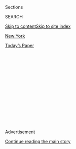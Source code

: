 <div id="app">

<div>

<div>

<div>

<div class="NYTAppHideMasthead css-1q2w90k e1suatyy0">

<div class="section css-ui9rw0 e1suatyy2">

<div class="css-eph4ug er09x8g0">

<div class="css-6n7j50">

</div>

<span class="css-1dv1kvn">Sections</span>

<div class="css-10488qs">

<span class="css-1dv1kvn">SEARCH</span>

</div>

[Skip to content](#site-content)[Skip to site index](#site-index)

</div>

<div id="masthead-section-label" class="css-1wr3we4 eaxe0e00">

[New
York](https://www.nytimes3xbfgragh.onion/section/nyregion)

</div>

<div class="css-10698na e1huz5gh0">

</div>

</div>

<div id="masthead-bar-one" class="section hasLinks css-15hmgas e1csuq9d3">

<div class="css-uqyvli e1csuq9d0">

</div>

<div class="css-1uqjmks e1csuq9d1">

</div>

<div class="css-9e9ivx">

[](https://myaccount.nytimes3xbfgragh.onion/auth/login?response_type=cookie&client_id=vi)

</div>

<div class="css-1bvtpon e1csuq9d2">

[Today’s
Paper](https://www.nytimes3xbfgragh.onion/section/todayspaper)

</div>

</div>

</div>

</div>

<div data-aria-hidden="false">

<div id="site-content" data-role="main">

<div>

<div class="css-1aor85t" style="opacity:0.000000001;z-index:-1;visibility:hidden">

<div class="css-1hqnpie">

<div class="css-epjblv">

<span class="css-17xtcya">[New
York](/section/nyregion)</span><span class="css-x15j1o">|</span><span class="css-fwqvlz">How
Michelle Buteau, Actress and Comedian, Spends Her
Sundays</span>

</div>

<div class="css-k008qs">

<div class="css-1iwv8en">

<span class="css-18z7m18"></span>

<div>

</div>

</div>

<span class="css-1n6z4y">https://nyti.ms/37Q9tlt</span>

<div class="css-1705lsu">

<div class="css-4xjgmj">

<div class="css-4skfbu" data-role="toolbar" data-aria-label="Social Media Share buttons, Save button, and Comments Panel with current comment count" data-testid="share-tools">

  - 
  - 
  - 
  - 
    
    <div class="css-6n7j50">
    
    </div>

  - 

</div>

</div>

</div>

</div>

</div>

</div>

<div class="css-13pd83m">

</div>

<div id="top-wrapper" class="css-1sy8kpn">

<div id="top-slug" class="css-l9onyx">

Advertisement

</div>

[Continue reading the main
story](#after-top)

<div class="ad top-wrapper" style="text-align:center;height:100%;display:block;min-height:250px">

<div id="top" class="place-ad" data-position="top" data-size-key="top">

</div>

</div>

<div id="after-top">

</div>

</div>

<div>

<div id="sponsor-wrapper" class="css-1hyfx7x">

<div id="sponsor-slug" class="css-19vbshk">

Supported by

</div>

[Continue reading the main
story](#after-sponsor)

<div id="sponsor" class="ad sponsor-wrapper" style="text-align:center;height:100%;display:block">

</div>

<div id="after-sponsor">

</div>

</div>

<div class="css-186x18t">

</div>

<div class="css-1vkm6nb ehdk2mb0">

# How Michelle Buteau, Actress and Comedian, Spends Her Sundays

</div>

Home alone with infant twins, it’s all a blur. But at night, the husband
comes home. He’s
cooking.

<div class="css-11hetc6 sizeMedium">

<div class="css-c955wn" data-role="region" data-aria-label="Slideshow of Sunday Routine with Michelle Buteau">

<div class="css-1r9a6mz">

<div class="css-4szlfd">

<div class="css-1dv1kvn">

Slide 1 of 5
<span id="SW1hZ2U6bnl0Oi8vaW1hZ2UvNjI3MDZkODAtNGU2Zi01ZjRiLWFmNzctMGI2OWVkNDA5Mzlm-0"></span>

</div>

<span class="css-g89h0y" data-aria-hidden="true"><span class="css-1gurbbl" data-amp-bind-class="[&#39;css-1gurbbl&#39;, &#39;css-1gurbbl&#39;][+undefined % 2]" data-amp-bind-text="+undefined + 1" data-testid="slideshow-inline--counter-cur">1</span><span>/</span><span data-testid="slideshow-inline--counter-total">5</span></span>

</div>

<div class="css-10gezm4">

</div>

<div class="css-r6z5ec" style="position:relative">

<div class="css-1ctlbr7">

<div class="css-14e0s5u">

<div class="css-10gyqb e1wuipb50">

</div>

<div class="css-1ms7lv3 e1wuipb50">

</div>

<div class="css-1ms7lv3 e1wuipb50">

</div>

<div class="css-1ms7lv3 e1wuipb50">

</div>

<div class="css-1ms7lv3 e1wuipb50">

</div>

</div>

<div class="css-500tfg">

</div>

</div>

<div class="css-1m2gac3">

<span class="css-ti7mx e13ogyst0"></span><span class="css-cnj6d5 e1z0qqy90" itemprop="copyrightHolder"><span class="css-1ly73wi e1tej78p0">Credit...</span><span>Michelle
V. Agins/The New York
    Times</span></span>

</div>

</div>

</div>

  - ![<span class="css-ti7mx e13ogyst0"></span><span class="css-cnj6d5 e1z0qqy90" itemprop="copyrightHolder"><span class="css-1ly73wi e1tej78p0">Credit...</span><span>Michelle
    V. Agins/The New York
    Times</span></span>](https://static01.graylady3jvrrxbe.onion/images/2019/12/01/nyregion/01ROUTINE1/01ROUTINE1-superJumbo.jpg)

  - ![<span class="css-ti7mx e13ogyst0"></span><span class="css-cnj6d5 e1z0qqy90" itemprop="copyrightHolder"><span class="css-1ly73wi e1tej78p0">Credit...</span><span>Michelle
    V. Agins/The New York
    Times</span></span>](https://static01.graylady3jvrrxbe.onion/images/2019/12/01/nyregion/01ROUTINE2/01ROUTINE2-superJumbo.jpg)

  - ![<span class="css-ti7mx e13ogyst0"></span><span class="css-cnj6d5 e1z0qqy90" itemprop="copyrightHolder"><span class="css-1ly73wi e1tej78p0">Credit...</span><span>Michelle
    V. Agins/The New York
    Times</span></span>](https://static01.graylady3jvrrxbe.onion/images/2019/12/01/nyregion/01ROUTINE3/01ROUTINE3-superJumbo.jpg)

  - ![<span class="css-ti7mx e13ogyst0"></span><span class="css-cnj6d5 e1z0qqy90" itemprop="copyrightHolder"><span class="css-1ly73wi e1tej78p0">Credit...</span><span>Michelle
    V. Agins/The New York
    Times</span></span>](https://static01.graylady3jvrrxbe.onion/images/2019/12/01/nyregion/01ROUTINE4/01ROUTINE4-superJumbo.jpg)

  - ![<span class="css-ti7mx e13ogyst0"></span><span class="css-cnj6d5 e1z0qqy90" itemprop="copyrightHolder"><span class="css-1ly73wi e1tej78p0">Credit...</span><span>Michelle
    V. Agins/The New York
    Times</span></span>](https://static01.graylady3jvrrxbe.onion/images/2019/12/01/nyregion/01ROUTINE5/01ROUTINE5-superJumbo.jpg)

</div>

</div>

<div class="css-12442hm">

</div>

<div class="css-18e8msd">

<div class="css-vp77d3 epjyd6m0">

<div class="css-1baulvz">

By <span class="css-1baulvz last-byline" itemprop="name">Tammy La
Gorce</span>

</div>

</div>

  - Nov. 29,
    2019

  - 
    
    <div class="css-4xjgmj">
    
    <div class="css-d8bdto" data-role="toolbar" data-aria-label="Social Media Share buttons, Save button, and Comments Panel with current comment count" data-testid="share-tools">
    
      - 
      - 
      - 
      - 
        
        <div class="css-6n7j50">
        
        </div>
    
      - 
    
    </div>
    
    </div>

</div>

</div>

<div class="section meteredContent css-1r7ky0e" name="articleBody" itemprop="articleBody">

<div class="css-1fanzo5 StoryBodyCompanionColumn">

<div class="css-53u6y8">

This year [Michelle Buteau](http://michellebuteau.com) had a breakout
role in the Netflix movie “[Always Be My
Maybe”](https://www.youtube.com/watch?v=iHBcWHY9lN4) and starred in
the BET Plus television series, “[The First Wives
Club,”](https://www.bet.com/celebrities/news/2019/09/19/5-things-you-need-to-know-about--first-wives-club-.html)
among other projects. She is also a co-host of the WNYC podcast
“[Adulting.](https://www.npr.org/podcasts/725509261/adulting)”

But the work that Ms. Buteau, 42, said inspires her to “slow down and
taste the rosé” is raising her infant twins, Otis and Hazel, born in
January of this year via surrogate.

Ms. Buteau and her husband, [Gijs van der
Most](https://gijsvandermost.com/About), 42, spent five years trying to
conceive. That time was “a lot of disappointment, a lot of money spent
and a lot of tears shed,” she said. Now, she just feels overwhelmed,
especially on Sundays, she explained, when her nanny is off and her
husband is working at the couple’s furniture store, [Van Der Most
Modern](https://vandermostmodern.com), in Bushwick, Brooklyn.

“But mine is a cute overwhelmed,” she said. “Not like a substitute
teacher overwhelmed.” Ms. Buteau lives with her family and their Lab
Mastiff, Lola, on City Island, in the Bronx.

</div>

</div>

<div class="css-1fanzo5 StoryBodyCompanionColumn">

<div class="css-53u6y8">

**IT’S A CYCLE** I get up anywhere between 4 and 6 a.m. I just really
enjoy a sunrise. No. No. It’s the babies. I feed the babies. I change
the babies. Sunday isn’t even a day anymore, it’s a cycle. I’m
sleepwalking the whole time. But as long as I can’t smell myself and you
can’t smell me, we’re O.K.

**STROLLER-FRIENDLY** We go for a walk out on this private beach that’s
in our backyard that overlooks Long Island Sound. They’re asleep in the
stroller. Then we go for a walk around the island. I’ll pick up a coffee
or some sort of juice or whatever. I just go into whatever shop can fit
a double-wide stroller. I don’t care if it’s a tackle shop, as long as I
can fit.

**GRAZE** I feed them a bottle about 10 a.m., and they get some solid
food, like a chunky purée of banana. They don’t have teeth. They have
hard gums. Actually, the little boy has two tiny teeth, like he’s out of
a baby commercial. Then sometimes a friend will stop over and help me so
I can use the bathroom. I grab what I can to eat. Stuff I can graze on,
because sitting down with a knife and a fork just isn’t happening.

**KEEP IT CLASSY** The babies need a change of scenery. So sometimes
we’ll sit up in the nursery with all their soft toys, and sometimes
we’ll go downstairs where the playpen is. We’ll do a lot of singing
and dancing. People are like, What are you listening to? The new Cardi
B? I’m like, no. “Head, Shoulders, Knees and Toes,” honey. The remix is
stellar.

Sometimes there’s some Amy Winehouse but the kids pick up on her energy
and they’re like, this is sad, and I’m like, you’re right. Then we throw
in a little Nina Simone, some James Brown, Otis Redding and Etta James.
We keep it classy. At some point I might even put a bra on.

</div>

</div>

<div class="css-1fanzo5 StoryBodyCompanionColumn">

<div class="css-53u6y8">

**HOME SICK** I wish it was like, and then I go to the farmers’ market
and figure out how to grow tomatoes. I wish it was super-soul Sunday.
But what I’m doing is I’m waiting for my husband to come home with
treats from Brooklyn. We miss Brooklyn. We lived in Bed-Stuy. I’m half
Haitian, half Jamaican. I love Caribbean food. He’ll bring me Haitian
patties or jerk chicken and I’ll graze on that. We’ll have a couple
beers till the CBD oil kicks in. It’s amazing. Will I ever exercise? Who
knows.

**GET IT DONE** The good thing about taking care of babies is that now,
when I have an hour to get stuff done, I will get it done. Before I was
like, I’ll do it next hour. I was also more involved in the furniture
store. I’ve always been into interiors but in my 20s I didn’t know what
I was doing and I didn’t have a lot of money so it was always a Pier 1
clearance situation. My husband is just sort of “Rain Man” when it comes
to designers. He’s from the Netherlands.

**MARRIAGE THERAPY** After what I call bed, bath and beyond, which is
putting the babies to bed, husband will cook some dinner. If he does
salmon, he makes sure the skin is crispy. If he does steak he’ll do it
with a butter sauce. If he’s making a salad he’ll put three or four
different herbs in the dressing. That’s how you stay married. He’ll have
a [Red Stripe](https://redstripebeer.com/our-beer/) and I’ll have the
whole bottle of rosé because I earned it. It goes down like a seltzer.
Don’t judge my journey.

**SAD SHOW, CLEAN SHEETS** We watch “[90-Day
Fiancé.”](https://www.tlc.com/tv-shows/90-day-fiance/) It’s a great
show about the government giving people three months to decide how sad
they’re going to be. I take a shower before I go to bed, because the
sheets are clean. I’m out by 10:30.

</div>

</div>

</div>

<div>

</div>

<div>

</div>

<div>

</div>

<div>

<div id="bottom-wrapper" class="css-1ede5it">

<div id="bottom-slug" class="css-l9onyx">

Advertisement

</div>

[Continue reading the main
story](#after-bottom)

<div id="bottom" class="ad bottom-wrapper" style="text-align:center;height:100%;display:block;min-height:90px">

</div>

<div id="after-bottom">

</div>

</div>

</div>

</div>

</div>

## Site Index

<div>

</div>

## Site Information Navigation

  - [© <span>2020</span> <span>The New York Times
    Company</span>](https://help.nytimes3xbfgragh.onion/hc/en-us/articles/115014792127-Copyright-notice)

<!-- end list -->

  - [NYTCo](https://www.nytco.com/)
  - [Contact
    Us](https://help.nytimes3xbfgragh.onion/hc/en-us/articles/115015385887-Contact-Us)
  - [Work with us](https://www.nytco.com/careers/)
  - [Advertise](https://nytmediakit.com/)
  - [T Brand Studio](http://www.tbrandstudio.com/)
  - [Your Ad
    Choices](https://www.nytimes3xbfgragh.onion/privacy/cookie-policy#how-do-i-manage-trackers)
  - [Privacy](https://www.nytimes3xbfgragh.onion/privacy)
  - [Terms of
    Service](https://help.nytimes3xbfgragh.onion/hc/en-us/articles/115014893428-Terms-of-service)
  - [Terms of
    Sale](https://help.nytimes3xbfgragh.onion/hc/en-us/articles/115014893968-Terms-of-sale)
  - [Site
    Map](https://spiderbites.nytimes3xbfgragh.onion)
  - [Help](https://help.nytimes3xbfgragh.onion/hc/en-us)
  - [Subscriptions](https://www.nytimes3xbfgragh.onion/subscription?campaignId=37WXW)

</div>

</div>

</div>

</div>
